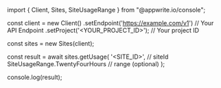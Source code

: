 import { Client, Sites, SiteUsageRange } from "@appwrite.io/console";

const client = new Client()
    .setEndpoint('https://example.com/v1') // Your API Endpoint
    .setProject('<YOUR_PROJECT_ID>'); // Your project ID

const sites = new Sites(client);

const result = await sites.getUsage(
    '<SITE_ID>', // siteId
    SiteUsageRange.TwentyFourHours // range (optional)
);

console.log(result);
